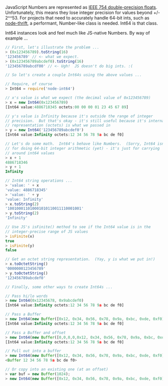 JavaScript Numbers are represented as [IEEE 754 double-precision floats](http://steve.hollasch.net/cgindex/coding/ieeefloat.html).  Unfortunately, this means they lose integer precision for values beyond +/- 2^^53.  For projects that need to accurately handle 64-bit ints, such as [node-thrift](https://github.com/wadey/node-thrift), a performant, Number-like class is needed.  Int64 is that class.

Int64 instances look and feel much like JS-native Numbers.  By way of example ...
```js
// First, let's illustrate the problem ...
> (0x123456789).toString(16)
'123456789' // <- what we expect.
> (0x123456789abcdef0).toString(16)
'123456789abcdf00' // <- Ugh!  JS doesn't do big ints. :(

// So let's create a couple Int64s using the above values ...

// Require, of course
> Int64 = require('node-int64')

// x's value is what we expect (the decimal value of 0x123456789)
> x = new Int64(0x123456789)
[Int64 value:4886718345 octets:00 00 00 01 23 45 67 89]

// y's value is Infinity because it's outside the range of integer
// precision.  But that's okay - it's still useful because it's internal
// representation (octets) is what we passed in
> y = new Int64('123456789abcdef0')
[Int64 value:Infinity octets:12 34 56 78 9a bc de f0]

// Let's do some math.  Int64's behave like Numbers.  (Sorry, Int64 isn't
// for doing 64-bit integer arithmetic (yet) - it's just for carrying
// around int64 values
> x + 1
4886718346
> y + 1
Infinity

// Int64 string operations ...
> 'value: ' + x
'value: 4886718345'
> 'value: ' + y
'value: Infinity'
> x.toString(2)
'100100011010001010110011110001001'
> y.toString(2)
'Infinity'

// Use JS's isFinite() method to see if the Int64 value is in the
// integer-precise range of JS values
> isFinite(x)
true
> isFinite(y)
false

// Get an octet string representation.  (Yay, y is what we put in!)
> x.toOctetString()
'0000000123456789'
> y.toOctetString()
'123456789abcdef0'

// Finally, some other ways to create Int64s ...

// Pass hi/lo words
> new Int64(0x12345678, 0x9abcdef0)
[Int64 value:Infinity octets:12 34 56 78 9a bc de f0]

// Pass a Buffer
> new Int64(new Buffer([0x12, 0x34, 0x56, 0x78, 0x9a, 0xbc, 0xde, 0xf0]))
[Int64 value:Infinity octets:12 34 56 78 9a bc de f0]

// Pass a Buffer and offset
> new Int64(new Buffer([0,0,0,0,0x12, 0x34, 0x56, 0x78, 0x9a, 0xbc, 0xde, 0xf0]), 4)
[Int64 value:Infinity octets:12 34 56 78 9a bc de f0]

// Pull out into a buffer
> new Int64(new Buffer([0x12, 0x34, 0x56, 0x78, 0x9a, 0xbc, 0xde, 0xf0])).toBuffer()
<Buffer 12 34 56 78 9a bc de f0>

// Or copy into an existing one (at an offset)
> var buf = new Buffer(1024);
> new Int64(new Buffer([0x12, 0x34, 0x56, 0x78, 0x9a, 0xbc, 0xde, 0xf0])).copy(buf, 512);
```

